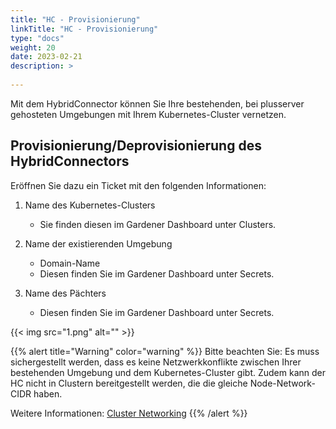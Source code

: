 ```yaml
---
title: "HC - Provisionierung"
linkTitle: "HC - Provisionierung"
type: "docs"
weight: 20
date: 2023-02-21
description: >
  
---
```


Mit dem HybridConnector können Sie Ihre bestehenden, bei plusserver gehosteten Umgebungen mit Ihrem Kubernetes-Cluster vernetzen.

## Provisionierung/Deprovisionierung des HybridConnectors

Eröffnen Sie dazu ein Ticket mit den folgenden Informationen:

1. Name des Kubernetes-Clusters
   - Sie finden diesen im Gardener Dashboard unter Clusters.

2. Name der existierenden Umgebung
   - Domain-Name
   - Diesen finden Sie im Gardener Dashboard unter Secrets.

3. Name des Pächters
   - Diesen finden Sie im Gardener Dashboard unter Secrets.

{{< img src="1.png" alt="" >}}

{{% alert title="Warning" color="warning" %}}
Bitte beachten Sie: Es muss sichergestellt werden, dass es keine Netzwerkkonflikte zwischen Ihrer bestehenden Umgebung und dem Kubernetes-Cluster gibt. Zudem kann der HC nicht in Clustern bereitgestellt werden, die die gleiche Node-Network-CIDR haben.

Weitere Informationen:
[Cluster Networking](https://docs.plusserver.com/en/container/managed-kubernetes/documentation/clusterconfiguration/cluster-network/)
{{% /alert %}}